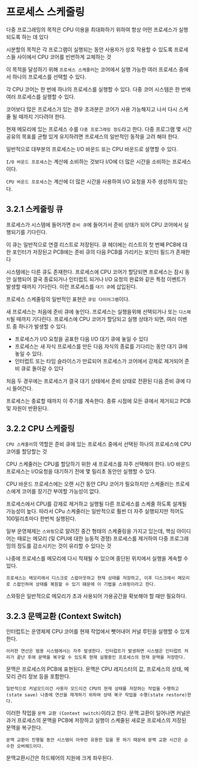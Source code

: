 # 프로세스 스케줄링

다중 프로그래밍의 목적은 CPU 이용을 최대화하기 위하여 항상 어떤 프로세스가 실행되도록 하는 데 있다

시분할의 목적은 각 프로그램이 실행되는 동안 사용자가 상호 작용할 수 있도록 프로세스들 사이에서 CPU 코어를 빈번하게 교체하는 것

이 목적을 달성하기 위해 `프로세스 스케줄러`는 코어에서 실행 가능한 여러 프로세스 중에서 하나의 프로세스를 선택할 수 있다.

각 CPU 코어는 한 번에 하나의 프로세스를 실행할 수 있다. 다중 코어 시스템은 한 번에 여러 프로세스를 실행할 수 있다.

코어보다 많은 프로세스가 있는 경우 초과분은 코어가 사용 가능해지고 나서 다시 스케줄 될 때까지 기다려야 한다.

현재 메모리에 있는 프로세스 수를 `다중 프로그래밍 정도`라고 한다. 다중 프로그램 몇 시간 공유의 목표를 균형 있게 유지하려면 프로세스의 일반적인 동작을 고려 해야 한다.

일반적으로 대부분의 프로세스는 I/O 바운드 또는 CPU 바운드로 설명할 수 있다.

`I/O 바운드 프로세스`는 계산에 소비하는 것보다 I/O에 더 많은 시간을 소비하는 프로세스이다.

`CPU 바운드 프로세스`는 계산에 더 많은 시간을 사용하여 I/O 요청을 자주 생성하지 않는다.

## 3.2.1 스케줄링 큐

프로세스가 시스템에 들어가면 `준비 큐`에 들어가서 준비 상태가 되어 CPU 코어에서 실행되기를 기다린다.

이 큐는 일반적으로 연결 리스트로 저장된다. 큐 헤더에는 리스트의 첫 번째 PCB에 대한 포인터가 저장된고 PCB에는 준비 큐의 다음 PCB를 가리키는 포인터 필드가 존재한다

시스템에는 다른 큐도 존재한다. 프로세스에 CPU 코어가 할당되면 프로세스는 잠시 동안 실행되어 결국 종료되거나 인터럽트 되거나 I/O 요청의 완료와 같은 특정 이벤트가 발생할 때까지 기다린다. 이런 프로세스를 `대기 큐`에 삽입된다.

프로세스 스케줄링의 일반적인 표현은 `큐잉 다이어그램`이다.

새 프로세스는 처음에 준비 큐에 놓인다. 프로세스는 실행을위해 선택되거나 또는 `디스패치`될 때까지 기다린다. 프로세스에 CPU 코어가 할당되고 실행 상태가 되면, 여러 이벤트 중 하나가 발생할 수 있다.

-   프로세스가 I/O 요청을 공표한 다음 I/O 대기 큐에 놓일 수 있다
-   프로세스는 새 자식 프로세스를 만든 다음 자식의 종료를 기다리는 동안 대기 큐에 놓일 수 있다.
-   인터럽트 또는 타임 슬라이스가 만료되어 프로세스가 코어에서 강제로 제거되어 준비 큐로 돌아갈 수 있다

처음 두 경우에는 프로세스가 결국 대기 상태에서 준비 상태로 전환된 다음 준비 큐에 다시 들어간다.

프로세스는 종료할 때까지 이 주기를 계속한다. 종류 시점에 모든 큐에서 제거되고 PCB 및 자원이 반환된다.

## 3.2.2 CPU 스케줄링

`CPU 스케줄러`의 역할은 준비 큐에 있는 프로세스 중에서 선택된 하나의 프로세스에 CPU코어를 할당할는 것

CPU 스케줄러는 CPU를 할당하기 위한 새 프로세스를 자주 선택해야 한다. I/O 바운드 프로세스는 I/O요청을 대기하기 전에 몇 밀리초 동안만 실행할 수 있다.

CPU 바운드 프로세스에는 오랜 시간 동안 CPU 코어가 필요하지만 스케줄러는 프로세스에게 코어를 장기간 부여할 가능성이 없다.

프로세스에서 CPU를 강제로 제거하고 실행될 다른 프로세스를 스케줄 하도록 설계될 가능성이 높다. 따라서 CPu 스케줄러는 일반적으로 훨씬 더 자주 실행되지만 적어도 100밀리초마다 한번씩 실행된다.

일부 운영체제는 `스와핑`으로 알려진 중간 형태의 스케줄링을 가지고 있는데, 핵심 아이디어는 때로는 메모리 (및 CPU에 대한 능동적 경쟁) 프로세스를 제거하여 다중 프로그래밍의 정도를 감소시키는 것이 유리할 수 있다는 것

나중에 프로세스를 메모리에 다시 적재될 수 있으며 중단된 위치에서 실행을 계속할 수 있다.

`프로세스는 메모리에서 디스크로 스왑아웃하고 현재 상태를 저장하고, 이후 디스크에서 메모리로 스왑인하여 상태를 복원할 수 있기 떄문에 이 기법을 스와핑이라고 한다.`

스와핑은 일반적으로 메모리가 초과 사용되어 가용공간을 확보해야 할 때만 필요하다.

## 3.2.3 문맥교환 (Context Switch)

인터럽트는 운영체제 CPU 코어를 현재 작업에서 뺏어내어 커널 루틴을 실행할 수 있게 한다.

`이러한 연산은 범용 시스템에서는 자주 발생한다. 인터럽트가 발생하면 시스템은 인터럽트 처리가 끝난 후에 문맥을 복구할 수 있도록 현재 실행중인 프로세스의 현재 문맥을 저장한다.`

문맥은 프로세스의 PCB에 표현된다. 문맥은 CPU 레지스터의 값, 프로세스의 상태, 메모리 관리 정보 등을 포함한다.

`일반적으로 커널모드이건 사용자 모드이건 CPU의 현재 상태를 저장하는 작업을 수행하고 (state save) 나중에 연산을 재개하기 위하여 상태 복구 작업을 수행(state restore)한다.`

이러한 작업을 `문맥 교환 (Context switch)`이라고 한다. 문맥 교환이 일어나면 커널은 과거 프로세스의 문맥을 PCB에 저장하고 실행이 스케줄된 새로운 프로세스의 저장된 문맥을 복구한다.

`문맥 교환이 진행될 동안 시스템이 아무런 유용한 일을 못 하기 때문에 문맥 교환 시간은 순수한 오버헤드이다.`

문맥교환시간은 하드웨어의 지원에 크게 좌우된다.
